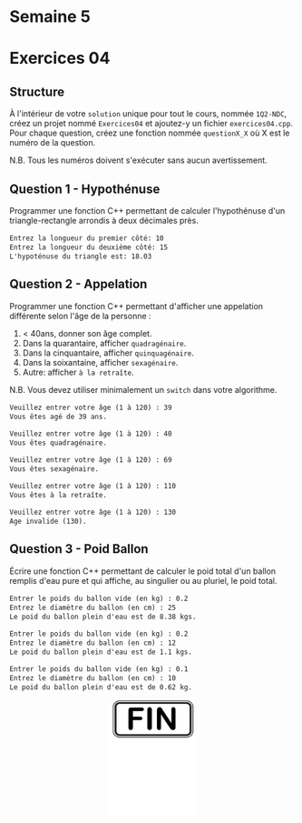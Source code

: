 # Semaine 5
# Exercices 04

## Structure

À l'intérieur de votre `solution` unique pour tout le cours, nommée `1Q2-NDC`, créez un projet nommé `Exercices04` et ajoutez-y un fichier `exercices04.cpp`. Pour chaque question, créez une fonction nommée `questionX_X` où X est le numéro de la question.

N.B. Tous les numéros doivent s'exécuter sans aucun avertissement.

## Question 1 - Hypothénuse

Programmer une fonction C++ permettant de calculer l'hypothénuse d'un triangle-rectangle arrondis à deux décimales près.

```plaintext
Entrez la longueur du premier côté: 10
Entrez la longueur du deuxième côté: 15
L'hypoténuse du triangle est: 18.03
```

## Question 2 - Appelation

Programmer une fonction C++ permettant d'afficher une appelation différente selon l'âge de la personne :

1. < 40ans, donner son âge complet.
2. Dans la quarantaire, afficher `quadragénaire`.
3. Dans la cinquantaire, afficher `quinquagénaire`.
4. Dans la soixantaine, afficher `sexagénaire`.
5. Autre: afficher `à la retraîte`.

N.B. Vous devez utiliser minimalement un `switch` dans votre algorithme.

```plaintext
Veuillez entrer votre âge (1 à 120) : 39
Vous êtes agé de 39 ans.
```

```plaintext
Veuillez entrer votre âge (1 à 120) : 40
Vous êtes quadragénaire.
```

```plaintext
Veuillez entrer votre âge (1 à 120) : 69
Vous êtes sexagénaire.
```

```plaintext
Veuillez entrer votre âge (1 à 120) : 110
Vous êtes à la retraîte.
```

```plaintext
Veuillez entrer votre âge (1 à 120) : 130
Age invalide (130).
```

## Question 3 - Poid Ballon

Écrire une fonction C++ permettant de calculer le poid total d'un ballon remplis d'eau pure et qui affiche, au singulier ou au pluriel, le poid total.

```plaintext
Entrer le poids du ballon vide (en kg) : 0.2
Entrez le diamètre du ballon (en cm) : 25
Le poid du ballon plein d'eau est de 8.38 kgs.
```

```plaintext
Entrer le poids du ballon vide (en kg) : 0.2
Entrez le diamètre du ballon (en cm) : 12
Le poid du ballon plein d'eau est de 1.1 kgs.
```

```plaintext
Entrer le poids du ballon vide (en kg) : 0.1
Entrez le diamètre du ballon (en cm) : 10
Le poid du ballon plein d'eau est de 0.62 kg.
```

<p align="Center"><img src="./images/end.png" alt="drawing" width="150"/></p>
